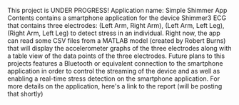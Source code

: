 This project is UNDER PROGRESS! 
Application name: Simple Shimmer App
Contents contains a smartphone application for the device Shimmer3 ECG that contains three electrodes: (Left Arm, Right Arm),
(Left Arm, Left Leg), (Right Arm, Left Leg) to detect stress in an individual. 
Right now, the app can read some CSV files from a MATLAB model (created by Robert Burns) that will display the accelerometer
graphs of the three electrodes along with a table view of the data points of the three electrodes. 
Future plans to this projects features a Bluetooth or equivalent connection to the smartphone application in order to control
the streaming of the device and as well as enabling a real-time stress detection on the smartphone application. 
For more details on the application, here's a link to the report (will be posting that shortly)
